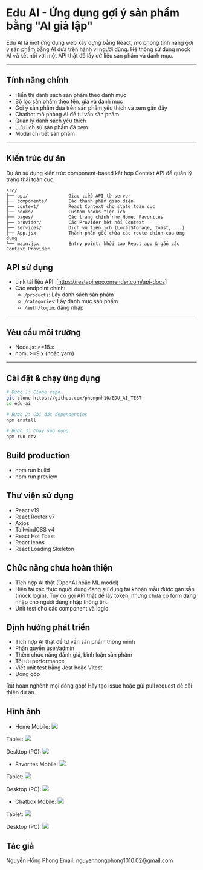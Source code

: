 # Edu AI - Ứng dụng gợi ý sản phẩm bằng "AI giả lập"

Edu AI là một ứng dụng web xây dựng bằng React, mô phỏng tính năng gợi ý sản phẩm bằng AI dựa trên hành vi người dùng. Hệ thống sử dụng mock AI và kết nối với một API thật để lấy dữ liệu sản phẩm và danh mục.

---

## Tính năng chính

- Hiển thị danh sách sản phẩm theo danh mục
- Bộ lọc sản phẩm theo tên, giá và danh mục
- Gợi ý sản phẩm dựa trên sản phẩm yêu thích và xem gần đây
- Chatbot mô phỏng AI để tư vấn sản phẩm
- Quản lý danh sách yêu thích
- Lưu lịch sử sản phẩm đã xem
- Modal chi tiết sản phẩm

---

## Kiến trúc dự án

Dự án sử dụng kiến trúc component-based kết hợp Context API để quản lý trạng thái toàn cục.

```
src/
├── api/               Giao tiếp API từ server
├── components/        Các thành phần giao diện
├── context/           React Context cho state toàn cục
├── hooks/             Custom hooks tiện ích
├── pages/             Các trang chính như Home, Favorites
├── provider/          Các Provider kết nối Context
├── services/          Dịch vụ tiện ích (LocalStorage, Toast, ...)
├── App.jsx            Thành phần gốc chứa các route chính của ứng dụng
└── main.jsx           Entry point: khởi tạo React app & gắn các Context Provider
```

## API sử dụng

- Link tài liệu API: [https://restapirepo.onrender.com/api-docs]
- Các endpoint chính:
  - `/products`: Lấy danh sách sản phẩm
  - `/categories`: Lấy danh mục sản phẩm
  - `/auth/login`: đăng nhập

---

## Yêu cầu môi trường

- Node.js: >=18.x
- npm: >=9.x (hoặc yarn)

---

## Cài đặt & chạy ứng dụng

```bash
# Bước 1: Clone repo
git clone https://github.com/phongnh10/EDU_AI_TEST
cd edu-ai

# Bước 2: Cài đặt dependencies
npm install

# Bước 3: Chạy ứng dụng
npm run dev

```

## Build production

- npm run build
- npm run preview

## Thư viện sử dụng

- React v19
- React Router v7
- Axios
- TailwindCSS v4
- React Hot Toast
- React Icons
- React Loading Skeleton

## Chức năng chưa hoàn thiện

- Tích hợp AI thật (OpenAI hoặc ML model)
- Hiện tại xác thực người dùng đang sử dụng tài khoản mẫu được gán sẵn (mock login). Tuy có gọi API thật để lấy token, nhưng chưa có form đăng nhập cho người dùng nhập thông tin.
- Unit test cho các component và logic

## Định hướng phát triển

- Tích hợp AI thật để tư vấn sản phẩm thông minh
- Phân quyền user/admin
- Thêm chức năng đánh giá, bình luận sản phẩm
- Tối ưu performance
- Viết unit test bằng Jest hoặc Vitest
- Đóng góp

Rất hoan nghênh mọi đóng góp! Hãy tạo issue hoặc gửi pull request để cải thiện dự án.

## Hình ảnh

- Home
  Mobile:
  ![](./src/assets/readme/home-mobile.png)

Tablet:
![](./src/assets/readme/home-tablet.png)

Desktop (PC):
![](./src/assets/readme/home-pc.png)

- Favorites
  Mobile:
  ![](./src/assets/readme/favorites-mobile.png)

Tablet:
![](./src/assets/readme/favorites-tablet.png)

Desktop (PC):
![](./src/assets/readme/favorites-pc.png)

- Chatbox
  Mobile:
  ![](./src/assets/readme/chatbox-mobile.png)

Tablet:
![](./src/assets/readme/chatbox-tablet.png)

Desktop (PC):
![](./src/assets/readme/chatbox-pc.png)

## Tác giả

Nguyễn Hồng Phong
Email: nguyenhongphong1010.02@gmail.com
